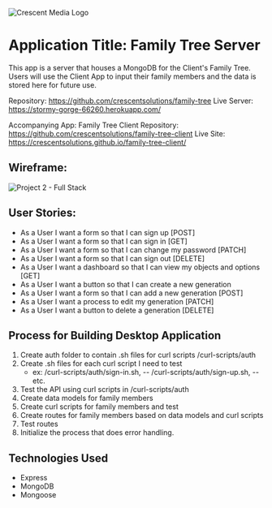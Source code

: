 ![Crescent Media Logo](https://www.crescentdigitalmedia.solutions/wp-content/uploads/2020/05/logo-v3.png)

# Application Title: Family Tree Server

This app is a server that houses a MongoDB for the Client's Family Tree. Users will use the Client App to input their family members and the data is stored here for future use.

Repository: https://github.com/crescentsolutions/family-tree
Live Server: https://stormy-gorge-66260.herokuapp.com/

Accompanying App: Family Tree Client
Repository: https://github.com/crescentsolutions/family-tree-client
Live Site: https://crescentsolutions.github.io/family-tree-client/


## Wireframe:
![Project 2 - Full Stack](https://media.git.generalassemb.ly/user/30423/files/a221c280-f8d7-11ea-825c-39ed4926c828)

## User Stories:

- As a User I want a form so that I can sign up [POST]
- As a User I want a form so that I can sign in [GET]
- As a User I want a form so that I can change my password [PATCH]
- As a User I want a form so that I can sign out [DELETE]
- As a User I want a dashboard so that I can view my objects and options [GET]
- As a User I want a button so that I can create a new generation
- As a User I want a form so that I can add a new generation [POST]
- As a User I want a process to edit my generation [PATCH]
- As a User I want a button to delete a generation [DELETE]

## Process for Building Desktop Application
1. Create auth folder to contain .sh files for curl scripts /curl-scripts/auth
2. Create .sh files for each curl script I need to test
      - ex: /curl-scripts/auth/sign-in.sh,
          -- /curl-scripts/auth/sign-up.sh,
          -- etc.
3. Test the API using curl scripts in /curl-scripts/auth
4. Create data models for family members
5. Create curl scripts for family members and test
4. Create routes for family members based on data models and curl scripts
5. Test routes
6. Initialize the process that does error handling.

## Technologies Used
- Express
- MongoDB
- Mongoose
